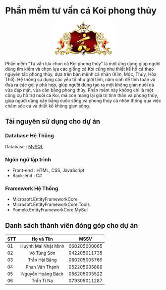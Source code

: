 # Phần mềm tư vấn cá Koi  phong thủy

<p align="center">
  <img src="https://github.com/huynhmainhatminh/Group-E-Project/blob/main/DEMO_IMG/logo.png" alt="Logo">
</p>


Phần mềm "Tư vấn lựa chọn cá Koi phong thủy" là một ứng dụng giúp người dùng tìm kiếm và chọn lựa các giống cá Koi cũng như thiết kế hồ cá theo nguyên tắc phong thủy, dựa trên bản mệnh cá nhân (Kim, Mộc, Thủy, Hỏa, Thổ). Hệ thống sử dụng các yếu tố như giới tính, năm sinh để tính toán và đưa ra các gợi ý phù hợp, giúp người dùng tạo ra một không gian nuôi cá vừa đẹp mắt, vừa cân bằng phong thủy. Phần mềm này không chỉ là một công cụ hỗ trợ nuôi cá Koi, mà còn mang lại giá trị tinh thần và phong thủy, giúp người dùng cân bằng cuộc sống và phong thủy cá nhân thông qua việc chăm sóc cá và thiết kế không gian sống.

## Tài nguyên sử dụng cho dự án
### Database Hệ Thống
Database : [MySQL](https://www.mysql.com/downloads/)

### Ngôn ngữ lập trình
+ Front-end : HTML, CSS, JavaScript
+ Back-end : C#

### Framework Hệ Thống
+ Microsoft.EntityFrameworkCore
+ Microsoft.EntityFrameworkCore.Tools
+ Pomelo.EntityFrameworkCore.MySql


## Danh sách thành viên đóng góp cho dự án
| STT | Họ và Tên | MSSV |
|--|--|--|
| 01 | <div align="center">Huỳnh Mai Nhật Minh</div> | <div align="center">060205000065</div> |
| 02 | <div align="center">Võ Tùng Sơn</div> | <div align="center">042205011735</div> |
| 03 | <div align="center">Trần Hải Bằng</div> | <div align="center">080205005769</div> |
| 04 | <div align="center">Phan Văn Thạnh</div> | <div align="center">052205005880</div> |
| 05 | <div align="center">Nguyễn Hoàng Bách</div> | <div align="center">056205005522</div> |
| 06 | <div align="center">Trần Ti Na</div> | <div align="center">079305011287</div> |

